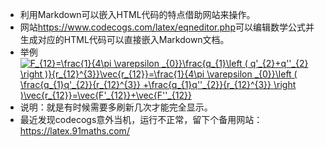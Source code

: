 - 利用Markdown可以嵌入HTML代码的特点借助网站来操作。  
- 网站<https://www.codecogs.com/latex/eqneditor.php>可以编辑数学公式并生成对应的HTML代码可以直接嵌入Markdown文档。
- 举例  
<a href="https://www.codecogs.com/eqnedit.php?latex=F_{12}=\frac{1}{4\pi&space;\varepsilon&space;_{0}}\frac{q_{1}\left&space;(&space;q'_{2}&plus;q''_{2}&space;\right&space;)}{r_{12}^{3}}\vec{r_{12}}=\frac{1}{4\pi&space;\varepsilon&space;_{0}}\left&space;(&space;\frac{q_{1}q'_{2}}{r_{12}^{3}}&space;&plus;\frac{q_{1}q''_{2}}{r_{12}^{3}}&space;\right&space;)\vec{r_{12}}=\vec{F'_{12}}&plus;\vec{F''_{12}}" target="_blank"><img src="https://latex.codecogs.com/gif.latex?F_{12}=\frac{1}{4\pi&space;\varepsilon&space;_{0}}\frac{q_{1}\left&space;(&space;q'_{2}&plus;q''_{2}&space;\right&space;)}{r_{12}^{3}}\vec{r_{12}}=\frac{1}{4\pi&space;\varepsilon&space;_{0}}\left&space;(&space;\frac{q_{1}q'_{2}}{r_{12}^{3}}&space;&plus;\frac{q_{1}q''_{2}}{r_{12}^{3}}&space;\right&space;)\vec{r_{12}}=\vec{F'_{12}}&plus;\vec{F''_{12}}" title="F_{12}=\frac{1}{4\pi \varepsilon _{0}}\frac{q_{1}\left ( q'_{2}+q''_{2} \right )}{r_{12}^{3}}\vec{r_{12}}=\frac{1}{4\pi \varepsilon _{0}}\left ( \frac{q_{1}q'_{2}}{r_{12}^{3}} +\frac{q_{1}q''_{2}}{r_{12}^{3}} \right )\vec{r_{12}}=\vec{F'_{12}}+\vec{F''_{12}}" /></a>  
- 说明：就是有时候需要多刷新几次才能完全显示。
- 最近发现codecogs意外当机，运行不正常，留下个备用网站：<https://latex.91maths.com/>  
